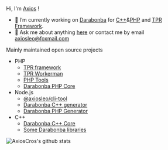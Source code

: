<!--
**AxiosCros/AxiosCros** is a ✨ _special_ ✨ repository because its `README.md` (this file) appears on your GitHub profile.

Here are some ideas to get you started:

- 🔭 I’m currently working on ...
- 🌱 I’m currently learning ...
- 👯 I’m looking to collaborate on ...
- 🤔 I’m looking for help with ...
- 💬 Ask me about ...
- 📫 How to reach me: ...
- 😄 Pronouns: ...
- ⚡ Fun fact: ...
-->

Hi, I'm [Axios](https://hanxv.cn) !

- 🔭 I’m currently working on [Darabonba](https://github.com/aliyun/darabonba) for [C++](https://github.com/aliyun/darabonba-cpp-generator)&[PHP](https://github.com/aliyun/darabonba-php-generator) and [TPR Framework](https://github.com/AxiosCros/tpr).
- 💬 Ask me about anything [here](https://github.com/AxiosCros/AxiosCros/issues) or contact me by email axiosleo@foxmail.com

Mainly maintained open source projects

- PHP
  - [TPR framework](https://github.com/AxiosCros/tpr/wiki)
  - [TPR Workerman](https://github.com/AxiosCros/tpr-workerman)
  - [PHP Tools](https://github.com/AxiosCros/php-tools)
  - [Darabonba PHP Core](https://github.com/aliyun/tea-php)
- Node.js
  - [@axiosleo/cli-tool](https://github.com/AxiosCros/node-cli)
  - [Darabonba C++ generator](https://github.com/aliyun/darabonba-cpp-generator)
  - [Darabonba PHP Generator](https://github.com/aliyun/darabonba-php-generator)
- C++
  - [Darabonba C++ Core](https://github.com/aliyun/tea-cpp)
  - [Some Darabonba libraries](https://github.com/alibabacloud-sdk-cpp)

<img align="center" src="https://github-readme-stats.vercel.app/api?username=AxiosCros&show_icons=true&hide=issues" alt="AxiosCros's github stats" />
